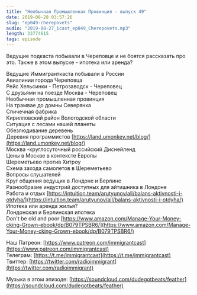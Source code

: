 ```yaml
---
title: "Необычная Промышленная Провинция - выпуск 49"
date: 2019-08-28 03:57:26
slug: "ep049-cherepovets"
audio: "2019-08-27_icast_ep049_Cherepovets.mp3"
length: 33774615
tags: episode
---
```

Ведущие подкаста побывали в Череповце и не боятся рассказать про это. Также в этом выпуске - ипотека или аренда?  
  
Ведущие Иммигранткаста побывали в России  
Авиалинии города Череповца  
Рейс Хельсинки - Петрозаводск - Череповец  
С друзьями на поезде Москва - Череповец  
Необычная промышленная провинция  
На трамвае до домны Северянка  
Спичечная фабрика  
Кирилловский район Вологодской области  
Ситуация с лесами нашей планеты  
Обезлюдивание деревень  
Деревня программистов [https://land.umonkey.net/blog/](https://land.umonkey.net/blog/)  
Москва -круглосуточный российский Диснейленд  
Цены в Москве в контексте Европы  
Шереметьево против Хитроу  
Схема захода самолетов в Шереметьево  
Вопросы слушателей  
Круг общения ведущих в Лондоне и Берлине  
Разнообразие индустрий доступных для айтишника в Лондоне  
Работа и отдых [https://intuition.team/arutyunov/all/balans-aktivnosti-i-otdyha/](https://intuition.team/arutyunov/all/balans-aktivnosti-i-otdyha/)  
Ипотека или аренда жилья?  
Лондонская и Берлинская ипотека  
Don't be old and poor [https://www.amazon.com/Manage-Your-Money-cking-Grown-ebook/dp/B079TPSBR6/](https://www.amazon.com/Manage-Your-Money-cking-Grown-ebook/dp/B079TPSBR6/)  
  
Наш Патреон: [https://www.patreon.com/immigrantcast](https://www.patreon.com/immigrantcast)  
Телеграм: [https://t.me/immigrantcast](https://t.me/immigrantcast)  
Твиттер: [https://twitter.com/radioimmigrant](https://twitter.com/radioimmigrant)  
  
Музыка в этом эпизоде: [https://soundcloud.com/dudegotbeats/feather](https://soundcloud.com/dudegotbeats/feather)
